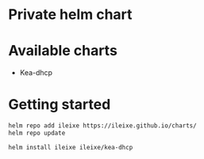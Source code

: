 Private helm chart
==================

# Available charts
- Kea-dhcp

# Getting started

```bash
helm repo add ileixe https://ileixe.github.io/charts/
helm repo update

helm install ileixe ileixe/kea-dhcp 
```
